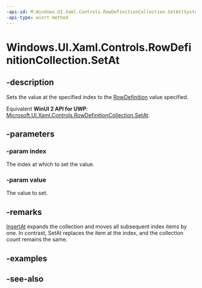 ```yaml
---
-api-id: M:Windows.UI.Xaml.Controls.RowDefinitionCollection.SetAt(System.UInt32,Windows.UI.Xaml.Controls.RowDefinition)
-api-type: winrt method
---
```


<!-- Method syntax
public void SetAt(System.UInt32 index, Windows.UI.Xaml.Controls.RowDefinition value)
-->

# Windows.UI.Xaml.Controls.RowDefinitionCollection.SetAt

## -description
Sets the value at the specified index to the [RowDefinition](rowdefinition.md) value specified.

Equivalent **WinUI 2 API for UWP**: [Microsoft.UI.Xaml.Controls.RowDefinitionCollection.SetAt](/windows/winui/api/microsoft.ui.xaml.controls.rowdefinitioncollection.setat).

## -parameters
### -param index
The index at which to set the value.

### -param value
The value to set.

## -remarks
[InsertAt](rowdefinitioncollection_insertat_1515930834.md) expands the collection and moves all subsequent index items by one. In contrast, SetAt replaces the item at the index, and the collection count remains the same.

## -examples

## -see-also

